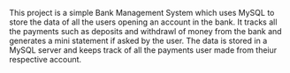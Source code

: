This project is a simple Bank Management System which uses MySQL to store the data of all the users opening an account in the bank. It tracks all the payments such as deposits and withdrawl of money from the bank and generates a mini statement if asked by the user.
The data is stored in a MySQL server and keeps track of all the payments user made from theiur respective account.

